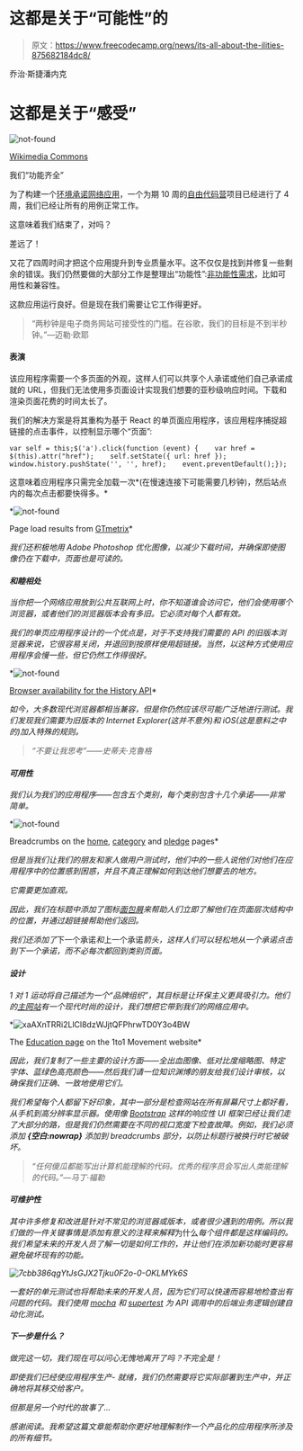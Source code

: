 # 这都是关于“可能性”的

> 原文：<https://www.freecodecamp.org/news/its-all-about-the-ilities-875682184dc8/>

乔治·斯捷潘内克

# 这都是关于“感受”

![not-found](img/dc147b93ecddff64ddf6ee1ebc042ef1.png)

[Wikimedia Commons](https://commons.wikimedia.org/wiki/File:100m_women_Golden_League_2007_in_Zurich.jpg)

我们“功能齐全”

为了构建一个[环境承诺网络应用](http://fcc-1to1-pledge-app.herokuapp.com/)，一个为期 10 周的[自由代码营](https://www.freecodecamp.com/)项目已经进行了 4 周，我们已经让所有的用例正常工作。

这意味着我们结束了，对吗？

差远了！

又花了四周时间才把这个应用提升到专业质量水平。这不仅仅是找到并修复一些剩余的错误。我们仍然要做的大部分工作是整理出“功能性”:[非功能性需求](https://en.wikipedia.org/wiki/Non-functional_requirement)，比如可用性和兼容性。

这款应用运行良好。但是现在我们需要让它工作得更好。

> “两秒钟是电子商务网站可接受性的门槛。在谷歌，我们的目标是不到半秒钟。”—迈勒·欧耶

#### 表演

该应用程序需要一个多页面的外观，这样人们可以共享个人承诺或他们自己承诺成就的 URL，但我们无法使用多页面设计实现我们想要的亚秒级响应时间。下载和渲染页面花费的时间太长了。

我们的解决方案是将其重构为基于 React 的单页面应用程序，该应用程序捕捉超链接的点击事件，以控制显示哪个“页面”:

```
var self = this;$('a').click(function (event) {    var href = $(this).attr("href");    self.setState({ url: href });    window.history.pushState('', '', href);    event.preventDefault();});
```

这意味着应用程序只需完全加载一次*(在慢速连接下可能需要几秒钟)，然后站点内的每次点击都要快得多。*

*![not-found](img/dc147b93ecddff64ddf6ee1ebc042ef1.png)

Page load results from [GTmetrix](https://gtmetrix.com/)* 

*我们还积极地用 Adobe Photoshop 优化图像，以减少下载时间，并确保即使图像仍在下载中，页面也是可读的。*

#### *和睦相处*

*当你把一个网络应用放到公共互联网上时，你不知道谁会访问它，他们会使用哪个浏览器，或者他们的浏览器版本会有多旧。它必须对每个人都有效。*

*我们的单页应用程序设计的一个优点是，对于不支持我们需要的 API 的旧版本浏览器来说，它很容易关闭，并退回到按原样使用超链接。当然，以这种方式使用应用程序会慢一些，但它仍然工作得很好。*

*![not-found](img/dc147b93ecddff64ddf6ee1ebc042ef1.png)

[Browser availability for the History API](http://caniuse.com/#search=pushstate)* 

*如今，大多数现代浏览器都相当兼容，但是你仍然应该尽可能广泛地进行测试。我们发现我们需要为旧版本的 Internet Explorer(这并不意外)和 iOS(这是意料之中的)加入特殊的规则。*

> *“不要让我思考”——史蒂夫·克鲁格*

#### *可用性*

*我们认为我们的应用程序——包含五个类别，每个类别包含十几个承诺——非常简单。*

*![not-found](img/dc147b93ecddff64ddf6ee1ebc042ef1.png)

Breadcrumbs on the [home](http://fcc-1to1-pledge-app.herokuapp.com/), [category](http://fcc-1to1-pledge-app.herokuapp.com/category/transportation) and [pledge](http://fcc-1to1-pledge-app.herokuapp.com/pledge/carpool) pages* 

*但是当我们让我们的朋友和家人做用户测试时，他们中的一些人说他们对他们在应用程序中的位置感到困惑，并且不真正理解如何到达他们想要去的地方。*

*它需要更加直观。*

*因此，我们在标题中添加了图标[面包屑](https://en.wikipedia.org/wiki/Breadcrumb_(navigation))来帮助人们立即了解他们在页面层次结构中的位置，并通过超链接帮助他们返回。*

*我们还添加了*下一个承诺*和*上一个承诺*箭头，这样人们可以轻松地从一个承诺点击到下一个承诺，而不必每次都回到类别页面。*

#### *设计*

*1 对 1 运动将自己描述为一个“品牌组织”，其目标是让环保主义更具吸引力。他们的[主网站](http://1to1movement.org/)有一个现代时尚的设计，我们想把它带到我们的网络应用中。*

*![xaAXnTRRi2LlCl8dzWJjtQFPhrwTD0Y3o4BW](img/7af3ac647329fa3290e5d66b6caaa9b1.png)

The [Education page](http://1to1movement.org/we-are-educators/) on the 1to1 Movement website* 

*因此，我们复制了一些主要的设计方面——全出血图像、低对比度缩略图、特定字体、蓝绿色高亮颜色——然后我们请一位知识渊博的朋友给我们设计审核，以确保我们正确、一致地使用它们。*

*我们希望每个人都留下好印象，其中一部分是检查网站在所有屏幕尺寸上都好看，从手机到高分辨率显示器。使用像 [Bootstrap](http://getbootstrap.com/) 这样的响应性 UI 框架已经让我们走了大部分的路，但是我们仍然需要在不同的视口宽度下检查故障。例如，我们必须添加 **{空白:nowrap}** 添加到 breadcrumbs 部分，以防止标题行被换行时它被破坏。*

> *“任何傻瓜都能写出计算机能理解的代码。优秀的程序员会写出人类能理解的代码。”—马丁·福勒*

#### *可维护性*

*其中许多修复和改进是针对不常见的浏览器或版本，或者很少遇到的用例。所以我们做的一件关键事情是添加有意义的注释来解释*为什么*每个组件都是这样编码的。我们希望未来的开发人员了解一切是如何工作的，并让他们在添加新功能时更容易避免破坏现有的功能。*

*![7cbb386qgYtJsGJX2Tjku0F2o-0-OKLMYk6S](img/01cb63c21a015570509a184e2f7ddb8b.png)*

*一套好的单元测试也将帮助未来的开发人员，因为它们可以快速而容易地检查出有问题的代码。我们使用 [mocha](https://www.npmjs.com/package/mocha) 和 [supertest](https://www.npmjs.com/package/supertest) 为 API 调用中的后端业务逻辑创建自动化测试。*

#### *下一步是什么？*

*做完这一切，我们现在可以问心无愧地离开了吗？不完全是！*

*即使我们已经使应用程序生产- *就绪*，我们仍然需要将它实际部署到生产中，并正确地将其移交给客户。*

*但那是另一个时代的故事了…*

*感谢阅读。我希望这篇文章能帮助你更好地理解制作一个产品化的应用程序所涉及的所有细节。*